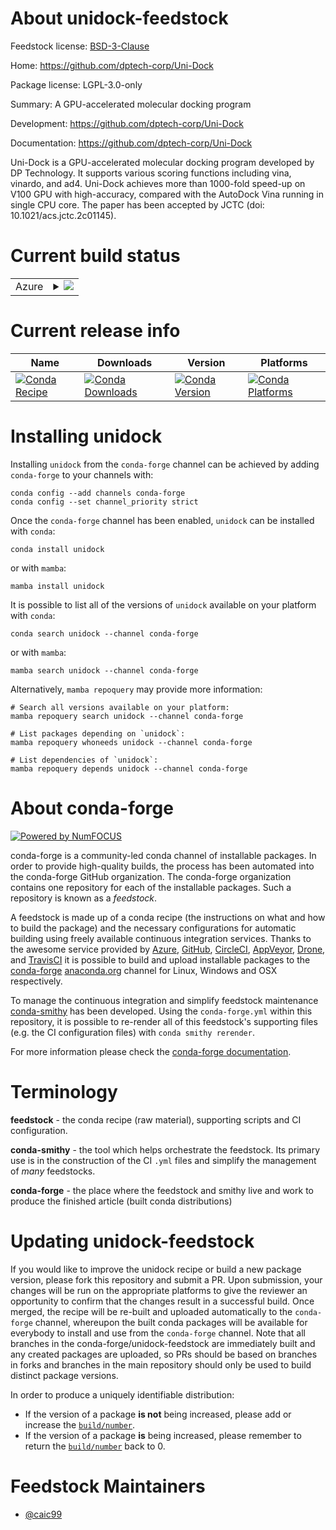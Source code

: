 About unidock-feedstock
=======================

Feedstock license: [BSD-3-Clause](https://github.com/conda-forge/unidock-feedstock/blob/main/LICENSE.txt)

Home: https://github.com/dptech-corp/Uni-Dock

Package license: LGPL-3.0-only

Summary: A GPU-accelerated molecular docking program

Development: https://github.com/dptech-corp/Uni-Dock

Documentation: https://github.com/dptech-corp/Uni-Dock

Uni-Dock is a GPU-accelerated molecular docking program developed by DP Technology. It supports various scoring functions including vina, vinardo, and ad4. Uni-Dock achieves more than 1000-fold speed-up on V100 GPU with high-accuracy, compared with the AutoDock Vina running in single CPU core. The paper has been accepted by JCTC (doi: 10.1021/acs.jctc.2c01145).


Current build status
====================


<table>
    
  <tr>
    <td>Azure</td>
    <td>
      <details>
        <summary>
          <a href="https://dev.azure.com/conda-forge/feedstock-builds/_build/latest?definitionId=21841&branchName=main">
            <img src="https://dev.azure.com/conda-forge/feedstock-builds/_apis/build/status/unidock-feedstock?branchName=main">
          </a>
        </summary>
        <table>
          <thead><tr><th>Variant</th><th>Status</th></tr></thead>
          <tbody><tr>
              <td>linux_64_cuda_compilercuda-nvcccuda_compiler_version12.0cxx_compiler_version12</td>
              <td>
                <a href="https://dev.azure.com/conda-forge/feedstock-builds/_build/latest?definitionId=21841&branchName=main">
                  <img src="https://dev.azure.com/conda-forge/feedstock-builds/_apis/build/status/unidock-feedstock?branchName=main&jobName=linux&configuration=linux%20linux_64_cuda_compilercuda-nvcccuda_compiler_version12.0cxx_compiler_version12" alt="variant">
                </a>
              </td>
            </tr><tr>
              <td>linux_64_cuda_compilernvcccuda_compiler_version11.8cxx_compiler_version11</td>
              <td>
                <a href="https://dev.azure.com/conda-forge/feedstock-builds/_build/latest?definitionId=21841&branchName=main">
                  <img src="https://dev.azure.com/conda-forge/feedstock-builds/_apis/build/status/unidock-feedstock?branchName=main&jobName=linux&configuration=linux%20linux_64_cuda_compilernvcccuda_compiler_version11.8cxx_compiler_version11" alt="variant">
                </a>
              </td>
            </tr>
          </tbody>
        </table>
      </details>
    </td>
  </tr>
</table>

Current release info
====================

| Name | Downloads | Version | Platforms |
| --- | --- | --- | --- |
| [![Conda Recipe](https://img.shields.io/badge/recipe-unidock-green.svg)](https://anaconda.org/conda-forge/unidock) | [![Conda Downloads](https://img.shields.io/conda/dn/conda-forge/unidock.svg)](https://anaconda.org/conda-forge/unidock) | [![Conda Version](https://img.shields.io/conda/vn/conda-forge/unidock.svg)](https://anaconda.org/conda-forge/unidock) | [![Conda Platforms](https://img.shields.io/conda/pn/conda-forge/unidock.svg)](https://anaconda.org/conda-forge/unidock) |

Installing unidock
==================

Installing `unidock` from the `conda-forge` channel can be achieved by adding `conda-forge` to your channels with:

```
conda config --add channels conda-forge
conda config --set channel_priority strict
```

Once the `conda-forge` channel has been enabled, `unidock` can be installed with `conda`:

```
conda install unidock
```

or with `mamba`:

```
mamba install unidock
```

It is possible to list all of the versions of `unidock` available on your platform with `conda`:

```
conda search unidock --channel conda-forge
```

or with `mamba`:

```
mamba search unidock --channel conda-forge
```

Alternatively, `mamba repoquery` may provide more information:

```
# Search all versions available on your platform:
mamba repoquery search unidock --channel conda-forge

# List packages depending on `unidock`:
mamba repoquery whoneeds unidock --channel conda-forge

# List dependencies of `unidock`:
mamba repoquery depends unidock --channel conda-forge
```


About conda-forge
=================

[![Powered by
NumFOCUS](https://img.shields.io/badge/powered%20by-NumFOCUS-orange.svg?style=flat&colorA=E1523D&colorB=007D8A)](https://numfocus.org)

conda-forge is a community-led conda channel of installable packages.
In order to provide high-quality builds, the process has been automated into the
conda-forge GitHub organization. The conda-forge organization contains one repository
for each of the installable packages. Such a repository is known as a *feedstock*.

A feedstock is made up of a conda recipe (the instructions on what and how to build
the package) and the necessary configurations for automatic building using freely
available continuous integration services. Thanks to the awesome service provided by
[Azure](https://azure.microsoft.com/en-us/services/devops/), [GitHub](https://github.com/),
[CircleCI](https://circleci.com/), [AppVeyor](https://www.appveyor.com/),
[Drone](https://cloud.drone.io/welcome), and [TravisCI](https://travis-ci.com/)
it is possible to build and upload installable packages to the
[conda-forge](https://anaconda.org/conda-forge) [anaconda.org](https://anaconda.org/)
channel for Linux, Windows and OSX respectively.

To manage the continuous integration and simplify feedstock maintenance
[conda-smithy](https://github.com/conda-forge/conda-smithy) has been developed.
Using the ``conda-forge.yml`` within this repository, it is possible to re-render all of
this feedstock's supporting files (e.g. the CI configuration files) with ``conda smithy rerender``.

For more information please check the [conda-forge documentation](https://conda-forge.org/docs/).

Terminology
===========

**feedstock** - the conda recipe (raw material), supporting scripts and CI configuration.

**conda-smithy** - the tool which helps orchestrate the feedstock.
                   Its primary use is in the construction of the CI ``.yml`` files
                   and simplify the management of *many* feedstocks.

**conda-forge** - the place where the feedstock and smithy live and work to
                  produce the finished article (built conda distributions)


Updating unidock-feedstock
==========================

If you would like to improve the unidock recipe or build a new
package version, please fork this repository and submit a PR. Upon submission,
your changes will be run on the appropriate platforms to give the reviewer an
opportunity to confirm that the changes result in a successful build. Once
merged, the recipe will be re-built and uploaded automatically to the
`conda-forge` channel, whereupon the built conda packages will be available for
everybody to install and use from the `conda-forge` channel.
Note that all branches in the conda-forge/unidock-feedstock are
immediately built and any created packages are uploaded, so PRs should be based
on branches in forks and branches in the main repository should only be used to
build distinct package versions.

In order to produce a uniquely identifiable distribution:
 * If the version of a package **is not** being increased, please add or increase
   the [``build/number``](https://docs.conda.io/projects/conda-build/en/latest/resources/define-metadata.html#build-number-and-string).
 * If the version of a package **is** being increased, please remember to return
   the [``build/number``](https://docs.conda.io/projects/conda-build/en/latest/resources/define-metadata.html#build-number-and-string)
   back to 0.

Feedstock Maintainers
=====================

* [@caic99](https://github.com/caic99/)

